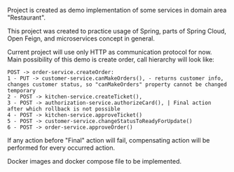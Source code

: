 Project is created as demo implementation of some services in domain area "Restaurant".

This project was created to practice usage of
Spring, parts of Spring Cloud, Open Feign, and microservices concept in general.

Current project will use only HTTP as communication protocol for now.
<br>
Main possibility of this demo is create order, call hierarchy will look like:
<br>

    POST -> order-service.createOrder:
    1 - PUT -> customer-service.canMakeOrders(), - returns customer info, changes customer status, so "canMakeOrders" property cannot be changed temporary
    2 - POST -> kitchen-service.createTicket(),
    3 - POST -> authorization-service.authorizeCard(), | Final action after which rollback is not possible
    4 - POST -> kitchen-service.approveTicket()
    5 - POST -> customer-service.changeStatusToReadyForUpdate()
    6 - POST -> order-service.approveOrder()
If any action before "Final" action will fail, compensating action will be performed for every occurred action.

Docker images and docker compose file to be implemented.

